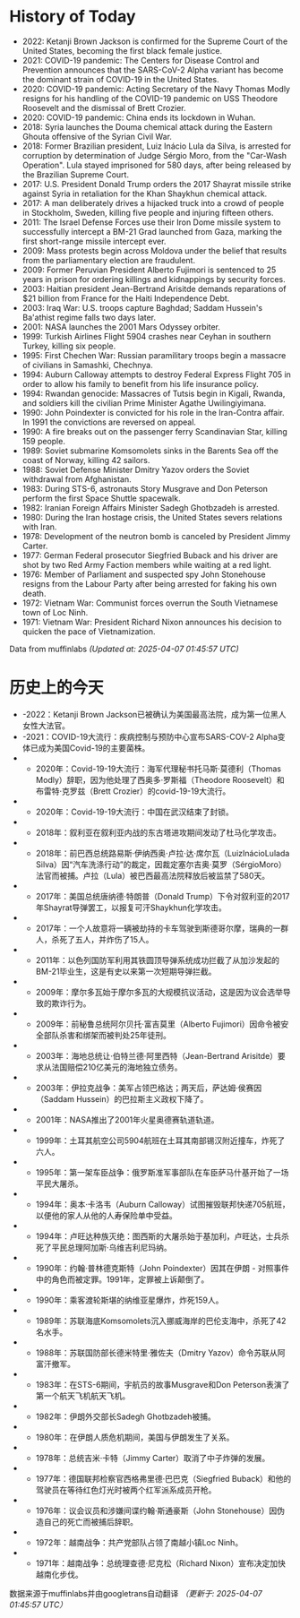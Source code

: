 # History of Today 

- 2022: Ketanji Brown Jackson is confirmed for the Supreme Court of the United States, becoming the first black female justice.
- 2021: COVID-19 pandemic: The Centers for Disease Control and Prevention announces that the SARS-CoV-2 Alpha variant has become the dominant strain of COVID-19 in the United States.
- 2020: COVID-19 pandemic: Acting Secretary of the Navy Thomas Modly resigns for his handling of the COVID-19 pandemic on USS Theodore Roosevelt and the dismissal of Brett Crozier.
- 2020: COVID-19 pandemic: China ends its lockdown in Wuhan.
- 2018: Syria launches the Douma chemical attack during the Eastern Ghouta offensive of the Syrian Civil War.
- 2018: Former Brazilian president, Luiz Inácio Lula da Silva, is arrested for corruption by determination of Judge Sérgio Moro, from the "Car-Wash Operation". Lula stayed imprisoned for 580 days, after being released by the Brazilian Supreme Court.
- 2017: U.S. President Donald Trump orders the 2017 Shayrat missile strike against Syria in retaliation for the Khan Shaykhun chemical attack.
- 2017: A man deliberately drives a hijacked truck into a crowd of people in Stockholm, Sweden, killing five people and injuring fifteen others.
- 2011: The Israel Defense Forces use their Iron Dome missile system to successfully intercept a BM-21 Grad launched from Gaza, marking the first short-range missile intercept ever.
- 2009: Mass protests begin across Moldova under the belief that results from the parliamentary election are fraudulent.
- 2009: Former Peruvian President Alberto Fujimori is sentenced to 25 years in prison for ordering killings and kidnappings by security forces.
- 2003: Haitian president Jean-Bertrand Arisitde demands reparations of $21 billion from France for the Haiti Independence Debt.
- 2003: Iraq War: U.S. troops capture Baghdad; Saddam Hussein's Ba'athist regime falls two days later.
- 2001: NASA launches the 2001 Mars Odyssey orbiter.
- 1999: Turkish Airlines Flight 5904 crashes near Ceyhan in southern Turkey, killing six people.
- 1995: First Chechen War: Russian paramilitary troops begin a massacre of civilians in Samashki, Chechnya.
- 1994: Auburn Calloway attempts to destroy Federal Express Flight 705 in order to allow his family to benefit from his life insurance policy.
- 1994: Rwandan genocide: Massacres of Tutsis begin in Kigali, Rwanda, and soldiers kill the civilian Prime Minister Agathe Uwilingiyimana.
- 1990: John Poindexter is convicted for his role in the Iran-Contra affair. In 1991 the convictions are reversed on appeal.
- 1990: A fire breaks out on the passenger ferry Scandinavian Star, killing 159 people.
- 1989: Soviet submarine Komsomolets sinks in the Barents Sea off the coast of Norway, killing 42 sailors.
- 1988: Soviet Defense Minister Dmitry Yazov orders the Soviet withdrawal from Afghanistan.
- 1983: During STS-6, astronauts Story Musgrave and Don Peterson perform the first Space Shuttle spacewalk.
- 1982: Iranian Foreign Affairs Minister Sadegh Ghotbzadeh is arrested.
- 1980: During the Iran hostage crisis, the United States severs relations with Iran.
- 1978: Development of the neutron bomb is canceled by President Jimmy Carter.
- 1977: German Federal prosecutor Siegfried Buback and his driver are shot by two Red Army Faction members while waiting at a red light.
- 1976: Member of Parliament and suspected spy John Stonehouse resigns from the Labour Party after being arrested for faking his own death.
- 1972: Vietnam War: Communist forces overrun the South Vietnamese town of Loc Ninh.
- 1971: Vietnam War: President Richard Nixon announces his decision to quicken the pace of Vietnamization.

Data from muffinlabs
*(Updated at: 2025-04-07 01:45:57 UTC)*

# 历史上的今天 

- -2022：Ketanji Brown Jackson已被确认为美国最高法院，成为第一位黑人女性大法官。
- -2021：COVID-19大流行：疾病控制与预防中心宣布SARS-COV-2 Alpha变体已成为美国Covid-19的主要菌株。
- -  2020年：Covid-19-19大流行：海军代理秘书托马斯·莫德利（Thomas Modly）辞职，因为他处理了西奥多·罗斯福（Theodore Roosevelt）和布雷特·克罗兹（Brett Crozier）的covid-19-19大流行。
- -  2020年：Covid-19-19大流行：中国在武汉结束了封锁。
- -  2018年：叙利亚在叙利亚内战的东古塔进攻期间发动了杜马化学攻击。
- -  2018年：前巴西总统路易斯·伊纳西奥·卢拉·达·席尔瓦（LuizInácioLulada Silva）因“汽车洗涤行动”的裁定，因裁定塞尔吉奥·莫罗（SérgioMoro）法官而被捕。卢拉（Lula）被巴西最高法院释放后被监禁了580天。
- -  2017年：美国总统唐纳德·特朗普（Donald Trump）下令对叙利亚的2017年Shayrat导弹罢工，以报复可汗Shaykhun化学攻击。
- -  2017年：一个人故意将一辆被劫持的卡车驾驶到斯德哥尔摩，瑞典的一群人，杀死了五人，并炸伤了15人。
- -  2011年：以色列国防军利用其铁圆顶导弹系统成功拦截了从加沙发起的BM-21毕业生，这是有史以来第一次短期导弹拦截。
- -  2009年：摩尔多瓦始于摩尔多瓦的大规模抗议活动，这是因为议会选举导致的欺诈行为。
- -  2009年：前秘鲁总统阿尔贝托·富吉莫里（Alberto Fujimori）因命令被安全部队杀害和绑架而被判处25年徒刑。
- -  2003年：海地总统让·伯特兰德·阿里西特（Jean-Bertrand Arisitde）要求从法国赔偿210亿美元的海地独立债务。
- -  2003年：伊拉克战争：美军占领巴格达；两天后，萨达姆·侯赛因（Saddam Hussein）的巴拉斯主义政权下降了。
- -  2001年：NASA推出了2001年火星奥德赛轨道轨道。
- -  1999年：土耳其航空公司5904航班在土耳其南部锡汉附近撞车，炸死了六人。
- -  1995年：第一架车臣战争：俄罗斯准军事部队在车臣萨马什基开始了一场平民大屠杀。
- -  1994年：奥本·卡洛韦（Auburn Calloway）试图摧毁联邦快递705航班，以便他的家人从他的人寿保险单中受益。
- -  1994年：卢旺达种族灭绝：图西斯的大屠杀始于基加利，卢旺达，士兵杀死了平民总理阿加斯·乌维吉利尼玛纳。
- -  1990年：约翰·普林德克斯特（John Poindexter）因其在伊朗 - 对照事件中的角色而被定罪。1991年，定罪被上诉颠倒了。
- -  1990年：乘客渡轮斯堪的纳维亚星爆炸，炸死159人。
- -  1989年：苏联海底Komsomolets沉入挪威海岸的巴伦支海中，杀死了42名水手。
- -  1988年：苏联国防部长德米特里·雅佐夫（Dmitry Yazov）命令苏联从阿富汗撤军。
- -  1983年：在STS-6期间，宇航员的故事Musgrave和Don Peterson表演了第一个航天飞机航天飞机。
- -  1982年：伊朗外交部长Sadegh Ghotbzadeh被捕。
- -  1980年：在伊朗人质危机期间，美国与伊朗发生了关系。
- -  1978年：总统吉米·卡特（Jimmy Carter）取消了中子炸弹的发展。
- -  1977年：德国联邦检察官西格弗里德·巴巴克（Siegfried Buback）和他的驾驶员在等待红色灯光时被两个红军派系成员开枪。
- -  1976年：议会议员和涉嫌间谍约翰·斯通豪斯（John Stonehouse）因伪造自己的死亡而被捕后辞职。
- -  1972年：越南战争：共产党部队占领了南越小镇Loc Ninh。
- -  1971年：越南战争：总统理查德·尼克松（Richard Nixon）宣布决定加快越南化步伐。

数据来源于muffinlabs并由googletrans自动翻译
*（更新于: 2025-04-07 01:45:57 UTC）*